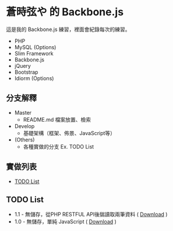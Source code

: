 # 蒼時弦や 的 Backbone.js

這是我的 Backbone.js 練習，裡面會紀錄每次的練習。

* PHP
* MySQL (Options)
* Slim Framework
* Backbone.js
* jQuery
* Bootstrap
* Idiorm (Options)

## 分支解釋

* Master
	 - README.md 檔案放置、檢索
* Develop
	 - 基礎架構（框架、佈景、JavaScript等）
* (Others)
	 - 各種實做的分支 Ex. TODO List

## 實做列表

* [TODO List](#todo-list)

## <a name="todo-list">TODO List</a>

* 1.1 - 無儲存，從PHP RESTFUL API後貒讀取兩筆資料 ( [Download](https://github.com/elct9620/Aotoki-Backbone.js/zipball/todo-list-1.1) )
* 1.0 - 無儲存，單純 JavaScript ( [Download](https://github.com/elct9620/Aotoki-Backbone.js/zipball/todo-list-1.0) )
